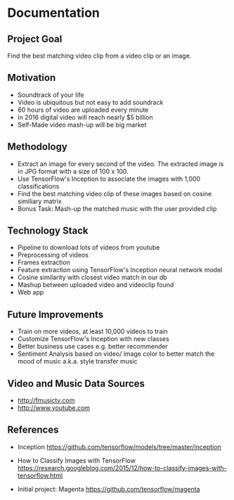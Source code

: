 # Documentation

## Project Goal
Find the best matching video clip from a video clip or an image.

## Motivation
* Soundtrack of your life
* Video is ubiquitous but not easy to add soundrack
* 60 hours of video are uploaded every minute
* in 2016 digital video will reach nearly $5 billion
* Self-Made video mash-up will be big market

## Methodology

* Extract an image for every second of the video.  The extracted image is in JPG format with a size of 100 x 100.
* Use TensorFlow's Inception to associate the images with 1,000 classifications
* Find the best matching video clip of these images based on cosine similiary matrix
* Bonus Task: Mash-up the matched music with the user provided clip

## Technology Stack

* Pipeline to download lots of videos from youtube
* Preprocessing of videos
* Frames extraction
* Feature extraction using TensorFlow's Inception neural network model
* Cosine similarity with closest video match in our db
* Mashup between uploaded video and videoclip found
* Web app

## Future Improvements
* Train on more videos, at least 10,000 videos to train
* Customize TensorFlow's Inception with new classes
* Better business use cases e.g. better recommender
* Sentiment Analysis based on video/ image color to better match the mood of music a.k.a. style transfer music

## Video and Music Data Sources
* http://fmusictv.com
* http://www.youtube.com


## References

* Inception
https://github.com/tensorflow/models/tree/master/inception

* How to Classify Images with TensorFlow
https://research.googleblog.com/2015/12/how-to-classify-images-with-tensorflow.html

* Initial project: Magenta
https://github.com/tensorflow/magenta



